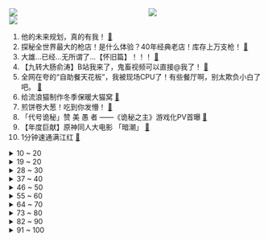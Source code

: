 <div >
	<a style="float:left;width:55%;" href = "https://github.com/anuraghazra/github-readme-stats">
	 <img src = "https://github-readme-stats.vercel.app/api?username=iuuuuuaena&theme=buefy&show_icons=true"/>
	</a>
	<a  style="float:right;width:45%" href = "https://github.com/anuraghazra/github-readme-stats">
	 <img  src="https://github-readme-stats.vercel.app/api/top-langs/?username=anuraghazra&layout=compact"/>
	</a>
	</div>

[![](https://img.shields.io/badge/jxd-@jxdgogogo.xyz-yellowgreen.svg)](https://www.jxdgogogo.xyz)<br>
1. 他的未来规划，真的有我！ [:link:](//www.bilibili.com/video/BV15j411M7ik) <br>
2. 探秘全世界最大的枪店！是什么体验？40年经典老店！库存上万支枪！ [:link:](//www.bilibili.com/video/BV1w8411G7LW) <br>
3. 大雄...已经...无所谓了...【怀旧篇】！！！ [:link:](//www.bilibili.com/video/BV1pe4y1N72K) <br>
4. 【九转大肠俞涛】B站我来了，鬼畜视频可以直接@我了！ [:link:](//www.bilibili.com/video/BV1bM411e7dJ) <br>
5. 全网在夸的“自助餐天花板”，我被现场CPU了！有些餐厅啊，别太欺负小白了吧。 [:link:](//www.bilibili.com/video/BV1MD4y1N7Cy) <br>
6. 给流浪猫制作冬季保暖大猫窝 [:link:](//www.bilibili.com/video/BV1KR4y1z7Ta) <br>
7. 煎饼卷大葱！吃到你发懵！ [:link:](//www.bilibili.com/video/BV1i341197FP) <br>
8. 「代号诡秘」赞 美 愚 者 ——《诡秘之主》游戏化PV首曝 [:link:](//www.bilibili.com/video/BV16d4y1p7vu) <br>
9. 【年度巨献】原神同人大电影 「暗潮」 [:link:](//www.bilibili.com/video/BV1hT411d7Fd) <br>
10. 1分钟速通满江红 [:link:](//www.bilibili.com/video/BV11x4y1j7Sq) <br>
<details>
<summary>10 ~ 20</summary>

11. 不同类型的人表白被拒后的不同回复 [:link:](//www.bilibili.com/video/BV1hy4y1D734) <br>
12. 不去东北，我说不出这些话…. [:link:](//www.bilibili.com/video/BV1Dx4y1j76a) <br>
13. 当退坑2年的老玩家打开最新版《我的世界》 [:link:](//www.bilibili.com/video/BV1sD4y1T75A) <br>
14. 把烂梗玩成了王炸，把三农做成了事业，说过的承诺我做到了！ [:link:](//www.bilibili.com/video/BV17R4y1z7vF) <br>
15. 看完流浪地球2，我整个人都不对劲了 [:link:](//www.bilibili.com/video/BV1ax4y1E7Ku) <br>
16. 我，药系天王 [:link:](//www.bilibili.com/video/BV1FA411k7Vk) <br>
17. 【周深×流浪地球2】《人是_》live首唱一开口就是5D感，太震撼了！ [:link:](//www.bilibili.com/video/BV1sy4y1D7fK) <br>
18. 【狂飙】可是恨的人没死成，爱的人没可能。 [:link:](//www.bilibili.com/video/BV1j84y1L7yi) <br>
19. 评分6.1！彻底坠毁！德凯奥特曼完结吐槽 [:link:](//www.bilibili.com/video/BV1CR4y1z7Ae) <br>
</details>
<details>
<summary>19 ~ 20</summary>

20. 都什么年代了还在看传统狂飙？！ [:link:](//www.bilibili.com/video/BV1NT411d7Lu) <br>
21. 课 堂 请 勿 对 对 子【大肠篇】！！！ [:link:](//www.bilibili.com/video/BV1Fx4y177Lo) <br>
22. 一言难尽，有时候都不敢承认我们是救助的，得偷偷救 [:link:](//www.bilibili.com/video/BV1qM411i7D2) <br>
23. 給大家介紹一個小店。 [:link:](//www.bilibili.com/video/BV1cY411D78N) <br>
24. 我爸：怎么还有这么大的猫啊 [:link:](//www.bilibili.com/video/BV1YY411S74s) <br>
25. 九转大肠在这里只配叫做弟弟 [:link:](//www.bilibili.com/video/BV1R8411g7JX) <br>
26. 别有洞天 [:link:](//www.bilibili.com/video/BV1fj411T7Kq) <br>
27. 3000块钱没了！进来看个乐吧 [:link:](//www.bilibili.com/video/BV1a84y157Td) <br>
28. 大肠...已经...无所谓了...《最 骚 营 销 号 47》 [:link:](//www.bilibili.com/video/BV1ky4y1X7Vv) <br>
</details>
<details>
<summary>28 ~ 30</summary>

29. 各职业的兴奋瞬间！ [:link:](//www.bilibili.com/video/BV1vR4y187nk) <br>
30. 史上最离谱教室！！只教学校不教的东西！！ [:link:](//www.bilibili.com/video/BV1ry4y1D7FQ) <br>
31. 《 最 强 烧 鹅 》 [:link:](//www.bilibili.com/video/BV1N84y157oh) <br>
32. 《白金汉宫皇家御厨海选现场》 [:link:](//www.bilibili.com/video/BV1rD4y1K7A1) <br>
33. 《迫害方舟》生息演算最强玩法！全敌人自动跳坑教学！（已完结） [:link:](//www.bilibili.com/video/BV1Be4y1P7GM) <br>
34. 心痛！一口￥70，黑珍珠三钻也不能这么贵啊！【凭啥这么贵ep52-甬府】 [:link:](//www.bilibili.com/video/BV12d4y1n7Sr) <br>
35. 真有人为了出云堇cos，去练耍花枪？ [:link:](//www.bilibili.com/video/BV1hx4y1E7B4) <br>
36. 酒 后 乱 形 [:link:](//www.bilibili.com/video/BV1RT411y7Wa) <br>
37. 骑行来到哈尔滨独去逛冰雪大世界，门票298人太多啥也没玩上，还把自己累个半死血亏！ [:link:](//www.bilibili.com/video/BV1Dj411T7TN) <br>
</details>
<details>
<summary>37 ~ 40</summary>

38. 安欣霸凌高启强 [:link:](//www.bilibili.com/video/BV1by4y1D7ht) <br>
39. 一场事故，我“救了”两条人命！ [:link:](//www.bilibili.com/video/BV1w8411g7Lf) <br>
40. 今天给我的胃酸系统放一天假，平时太忙也劳逸结合一下 [:link:](//www.bilibili.com/video/BV1684y1V7Kh) <br>
41. 钢铁守护 我的世界永恒的MC生存 二周目EP11 [:link:](//www.bilibili.com/video/BV1M24y1z7dH) <br>
42. 隋卞一做| 九转大肠！剪的时候又看饿了…… [:link:](//www.bilibili.com/video/BV1iR4y187Qx) <br>
43. 二哥顺回来一个牛胃，大哥用它做了个火锅界的黑暗料理，味道太上头了 [:link:](//www.bilibili.com/video/BV1Bd4y1p7uY) <br>
44. 100元在冰岛超市能买什么？鲸鱼肉！鲨鱼！海豹这里竟然都有卖！ [:link:](//www.bilibili.com/video/BV1md4y1n7VV) <br>
45. 情敌是手办？王子：我不爱美女，唯爱手办！《叶卡捷琳娜》P2 [:link:](//www.bilibili.com/video/BV1Fj411M79v) <br>
46. 【更新至P4】【原神实况】堂主，我举报，海灯节你员工在偷懒【海灯节】【胡桃】【4K 60】 [:link:](//www.bilibili.com/video/BV1h24y1B7JK) <br>
</details>
<details>
<summary>46 ~ 50</summary>

47. 二次元角色的习惯 [:link:](//www.bilibili.com/video/BV1kM411i7bs) <br>
48. 众人眼中的安欣 [:link:](//www.bilibili.com/video/BV1Nj411M7ww) <br>
49. 注意看，这个男人太狠了！仅凭一己之力击垮了日本餐饮业！ [:link:](//www.bilibili.com/video/BV1Gs4y1W7u1) <br>
50. 梁龙《达拉崩吧》（东北妖娆巨龙版） [:link:](//www.bilibili.com/video/BV1hv4y1t7SD) <br>
51. 沉浸式体验古代科举考试！！ [:link:](//www.bilibili.com/video/BV1bs4y1W7PN) <br>
52. 拉扯了20年，我喜欢上了最好的朋友……… [:link:](//www.bilibili.com/video/BV14d4y1p7Vt) <br>
53. 那些只有长相普通的女生，才会知道的人生真相 [:link:](//www.bilibili.com/video/BV1sT411C74u) <br>
54. 无厘头西游《车迟国斗法》中 [:link:](//www.bilibili.com/video/BV1nj411M7ns) <br>
55. 为了这游戏的结局，我等了400天！！！ [:link:](//www.bilibili.com/video/BV1dG4y1S73P) <br>
</details>
<details>
<summary>55 ~ 60</summary>

56. 顶级厨师俞涛本人给我做了顿传说中的九转大肠 [:link:](//www.bilibili.com/video/BV1EY411S7eR) <br>
57. 粉丝想要满命魈，这下只能买通阎王爷了... [:link:](//www.bilibili.com/video/BV17y4y1X7uR) <br>
58. 【洛音】惠州第四届樱次元漫展，小草神翻跳loveit [:link:](//www.bilibili.com/video/BV1fT411R7Yt) <br>
59. 你吃过带馅的大肠吗？一起来看顶级厨师，九转大肠 [:link:](//www.bilibili.com/video/BV1j84y1j7by) <br>
60. DNA什么的。。。真的。。。无所谓了 [:link:](//www.bilibili.com/video/BV1rM4y197sk) <br>
61. 扒了狂飙大嫂的健身计划，她是真懂训练！ [:link:](//www.bilibili.com/video/BV1cd4y1n7X2) <br>
62. 【外挂风云】飞天挂十年封不掉变种7代，外挂作者与腾讯的回合制大战！ [:link:](//www.bilibili.com/video/BV1e341197Bt) <br>
63. 张涛差点撑不住了… [:link:](//www.bilibili.com/video/BV1NA411k7TE) <br>
64. 清 肠 老 兵 [:link:](//www.bilibili.com/video/BV1oG4y1S7Hy) <br>
</details>
<details>
<summary>64 ~ 70</summary>

65. 称霸热搜榜！这部剧到底有什么魅力？万字解说国产扫黑剧《狂飙》1~6 [:link:](//www.bilibili.com/video/BV1Ev4y1r737) <br>
66. 【战双帕弥什】新版本「浮英枕梦行」PV公开 | 悠山百转，梦醒觉空 [:link:](//www.bilibili.com/video/BV1kA411r7x4) <br>
67. 锐评《流浪地球2》：国产大片教科书！拍出了中国特色的神级科幻大片！ [:link:](//www.bilibili.com/video/BV15v4y1r7NF) <br>
68. 全公司带薪休假20多天了…还不知道要休到啥时候… [:link:](//www.bilibili.com/video/BV1cM411v7ja) <br>
69. 2023年2月2日北京上空出现复杂的冰晕 [:link:](//www.bilibili.com/video/BV1s8411g7vU) <br>
70. 年兽：你管这叫烟花？？？ [:link:](//www.bilibili.com/video/BV19v4y1t7Cg) <br>
71. 这就是新版龙王的伤害吗....？ [:link:](//www.bilibili.com/video/BV1zT411d7qo) <br>
72. 这是什么离谱的操作啊！！2 [:link:](//www.bilibili.com/video/BV1p24y1B7gV) <br>
73. ✨阳✨光✨开✨朗✨大✨男✨孩✨儿✨ [:link:](//www.bilibili.com/video/BV1BR4y187W5) <br>
</details>
<details>
<summary>73 ~ 80</summary>

74. 不同类型的婚后生活 [:link:](//www.bilibili.com/video/BV1ss4y1x7nD) <br>
75. 当你突然被缩小了「999倍」？！蚂蚁和你一样大！！！ [:link:](//www.bilibili.com/video/BV15M4y1X75d) <br>
76. 过完年回到家，臭卷宝竟然不认识我了！ [:link:](//www.bilibili.com/video/BV18R4y187eF) <br>
77. 叫五个代驾开一台车！ [:link:](//www.bilibili.com/video/BV1c24y1B7mw) <br>
78. 喜治郎的诞生 [:link:](//www.bilibili.com/video/BV1YD4y1K7CZ) <br>
79. 二代黑豹登场，新钢铁侠亮相，瓦坎达殊死一战击退海王纳摩！ [:link:](//www.bilibili.com/video/BV1AM411q7f4) <br>
80. 头好痒，要长脑子了 [:link:](//www.bilibili.com/video/BV1WD4y1J7b7) <br>
81. 我不过是一个善解人意的好妹妹罢了 [:link:](//www.bilibili.com/video/BV1bv4y1r7Gb) <br>
82. 这玩意儿凭什么火了3000年？！ [:link:](//www.bilibili.com/video/BV1ej411T72x) <br>
</details>
<details>
<summary>82 ~ 90</summary>

83. 到底谁才是卧底？ [:link:](//www.bilibili.com/video/BV1c841137CU) <br>
84. 猛男才不擦边呢！Loveit元气翻跳 [:link:](//www.bilibili.com/video/BV1wY411D7YH) <br>
85. 巨 型 奶 枣 ！ [:link:](//www.bilibili.com/video/BV1UR4y1B7gG) <br>
86. 血条都没了，这才是真正的极限反杀！ [:link:](//www.bilibili.com/video/BV13A411k7ei) <br>
87. 【小潮tEam】年度悬疑巨献《破局》预告片首曝！“意外只是看起来像意外” [:link:](//www.bilibili.com/video/BV1DR4y1b7Ua) <br>
88. 林雨霞：鼠鼠我啊，真的要生气了😡 [:link:](//www.bilibili.com/video/BV15d4y1n7SS) <br>
89. 顶级超模秀场摔倒，当场脱鞋离开 [:link:](//www.bilibili.com/video/BV1584y1j7o7) <br>
90. 峡谷之巅的绝活到底多离谱？ [:link:](//www.bilibili.com/video/BV1bR4y187gA) <br>
91. 流浪地球3：麦当劳危机 [:link:](//www.bilibili.com/video/BV1V84y1j7yT) <br>
</details>
<details>
<summary>91 ~ 100</summary>

92. 蛋黄派尿酸太低了，带他去海鲜市场，买几只大螃蟹补补身体 [:link:](//www.bilibili.com/video/BV1EY411D7Mg) <br>
93. 现实比游戏的真实背景更加可怕！〖游戏不止〗 [:link:](//www.bilibili.com/video/BV1jT411d7D8) <br>
94. 2万字脑洞解析《流浪地球2》！让你完全了解数字生命和550W！《流浪3》要怎么拍？！ [:link:](//www.bilibili.com/video/BV1nR4y187Bb) <br>
95. 嘿Siri，你认识Moss吗 [:link:](//www.bilibili.com/video/BV1r84y1V78T) <br>
96. 当你把一件普通的事做到极致 [:link:](//www.bilibili.com/video/BV1iM411e7Lw) <br>
97. 99%人不知道的生活常识！看似便宜实际很贵！ [:link:](//www.bilibili.com/video/BV1eG4y1D7fD) <br>
98. 群  冰  (群青) [:link:](//www.bilibili.com/video/BV1HY411D7Cz) <br>
99. 【low君】《老戏骨盘点》：人均演技教科书，比演技更值得尊敬的是他们对戏的态度！ [:link:](//www.bilibili.com/video/BV1pe4y1N74C) <br>
100. 猪吃的健康蔬菜，人才能吃健康猪肉。 [:link:](//www.bilibili.com/video/BV16G4y1D7Uy) <br>
</details>
